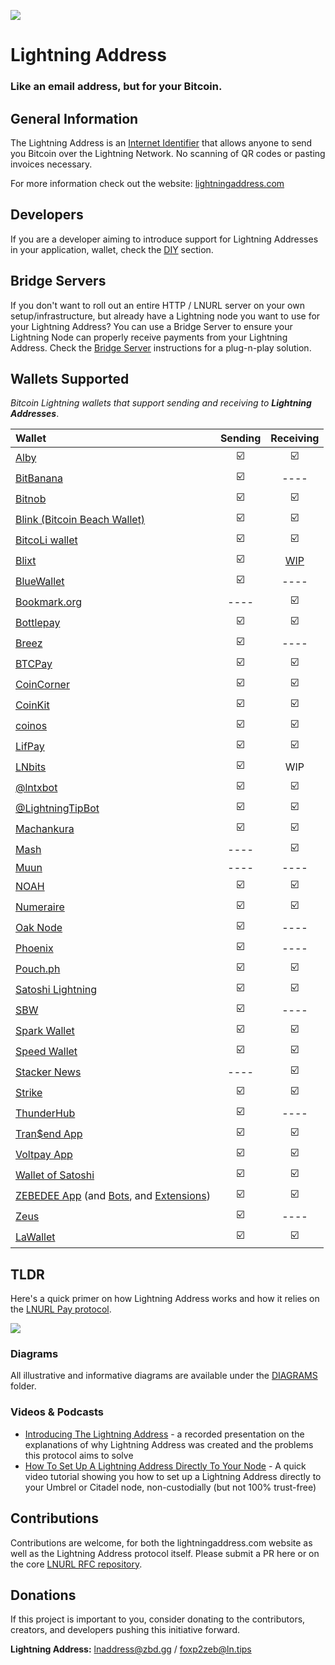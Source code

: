 ![](https://i.imgur.com/uwHlWPC.png)

# Lightning Address

### **Like an email address, but for your Bitcoin.**

## General Information

The Lightning Address is an [Internet Identifier](https://datatracker.ietf.org/doc/html/rfc5322#section-3.4.1) that allows anyone to send you Bitcoin over the Lightning Network. No scanning of QR codes or pasting invoices necessary.

For more information check out the website: [lightningaddress.com](https://lightningaddress.com)

## Developers

If you are a developer aiming to introduce support for Lightning Addresses in your application, wallet, check the [DIY](./DIY.md) section.

## Bridge Servers

If you don't want to roll out an entire HTTP / LNURL server on your own setup/infrastructure, but already have a Lightning node you want to use for your Lightning Address? You can use a Bridge Server to ensure your Lightning Node can properly receive payments from your Lightning Address. Check the [Bridge Server](./BRIDGE.md) instructions for a plug-n-play solution.

## Wallets Supported

_Bitcoin Lightning wallets that support sending and receiving to **Lightning Addresses**_.

| Wallet                                                            | Sending   | Receiving |
| :---                                                              | :-------: | :-------: |
| [Alby](https://getalby.com)                                       | ☑️        | ☑️        |
| [BitBanana](https://bitbanana.app)                                | ☑️        | ----      |
| [Bitnob](https://bitnob.com)                                      | ☑️        | ☑️        |
| [Blink (Bitcoin Beach Wallet)](https://blink.sv/)                 | ☑️        | ☑️        |
| [BitcoLi wallet](https://bitcoli.com/)                            | ☑️        | ☑️        |
| [Blixt](https://blixtwallet.github.io/)                           | ☑️        | [WIP](https://github.com/hsjoberg/lightning-box/blob/master/README.md)     |
| [BlueWallet](https://bluewallet.io/)                              | ☑️        | ----      |
| [Bookmark.org](https://bookmark.org/)                             | ----      | ☑️        |
| [Bottlepay](https://bottlepay.com/)                               | ☑️        | ☑️        |
| [Breez](https://breez.technology/)                                | ☑️        | ----      |
| [BTCPay](https://btcpayserver.org/)                               | ☑️        | ☑️        |
| [CoinCorner](https://www.coincorner.com/)                         | ☑️        | ☑️        |
| [CoinKit](https://coinkit.de/)                                    | ☑️        | ☑️        |
| [coinos](https://coinos.io/)                                      | ☑️        | ☑️        |
| [LifPay](https://lifpay.me/)                                      | ☑️        | ☑️        |
| [LNbits](https://lnbits.org/)                                     | ☑️        | WIP       |
| [@lntxbot](https://lntxbot.com/)                                  | ☑️        | ☑️        |
| [@LightningTipBot](https://github.com/LightningTipBot/LightningTipBot) | ☑️   | ☑️        |
| [Machankura](https://8333.mobi/)                                  | ☑️        | ☑️        |
| [Mash](https://getmash.com/)                                      | ----      | ☑️        |
| [Muun](https://muun.com/)                                         | ----      | ----      |
| [NOAH](https://app.noah.com/)                                     | ☑️        | ☑️        |
| [Numeraire](https://numeraire.tech/)                              | ☑️         | ☑️         |
| [Oak Node](https://oak-node.net)                                  | ☑️        | ----      |
| [Phoenix](https://phoenix.acinq.co/)                              | ☑️        | ----      |
| [Pouch.ph](https://pouch.ph/)                                     | ☑️        | ☑️        |
| [Satoshi Lightning](https://vipsats.app)                          | ☑️        | ☑️        |
| [SBW](https://sbw.app/)                                           | ☑️        | ----      |
| [Spark Wallet](https://sparkwallet.io/)                           | ☑️        | ☑️        |
| [Speed Wallet](https://www.speed.app/)                            | ☑️        | ☑️        |
| [Stacker News](https://stacker.news/)                             | ----      | ☑️        |
| [Strike](https://strike.me/)                                      | ☑️        | ☑️        |
| [ThunderHub](https://github.com/apotdevin/thunderhub)             | ☑️        | ----      |
| [Tran$end App](https://transend.me/)                              | ☑️        | ☑️        |
| [Voltpay App](https://voltpay.app)                                | ☑️        | ☑️        |
| [Wallet of Satoshi](https://www.walletofsatoshi.com/)             | ☑️        | ☑️        |
| [ZEBEDEE App](https://zbd.gg) (and [Bots](https://zbd.gg), and [Extensions](https://zbd.gg))  | ☑️        | ☑️        |
| [Zeus](https://github.com/ZeusLN/zeus)                            | ☑️        | ----      |
| [LaWallet](https://app.lawallet.ar)                               | ☑️        | ☑️        |

## TLDR

Here's a quick primer on how Lightning Address works and how it relies on the [LNURL Pay protocol](https://github.com/fiatjaf/lnurl-rfc/blob/master/lnurl-pay.md).

![](https://i.imgur.com/DIV5q8q.png)

### Diagrams

All illustrative and informative diagrams are available under the [DIAGRAMS](./diagrams/README.md) folder.

### Videos & Podcasts

- [Introducing The Lightning Address](https://www.youtube.com/watch?v=G97yzYcyoug) - a recorded presentation on the explanations of why Lightning Address was created and the problems this protocol aims to solve
- [How To Set Up A Lightning Address Directly To Your Node](https://www.youtube.com/watch?v=15tFA9sZ-N0) - A quick video tutorial showing you how to set up a Lightning Address directly to your Umbrel or Citadel node, non-custodially (but not 100% trust-free)

## Contributions

Contributions are welcome, for both the lightningaddress.com website as well as the Lightning Address protocol itself. Please submit a PR here or on the core [LNURL RFC repository](https://github.com/fiatjaf/lnurl-rfc).

## Donations

If this project is important to you, consider donating to the contributors, creators, and developers pushing this initiative forward.

**Lightning Address:** lnaddress@zbd.gg / foxp2zeb@ln.tips
